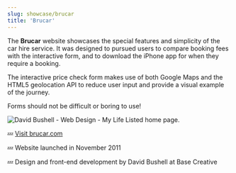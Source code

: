 ```yaml
---
slug: showcase/brucar
title: 'Brucar'
---
```

The **Brucar** website showcases the special features and simplicity of the car hire service. It was designed to pursued users to compare booking fees with the interactive form, and to download the iPhone app for when they require a booking.

The interactive price check form makes use of both Google Maps and the HTML5 geolocation API to reduce user input and provide a visual example of the journey.

Forms should not be difficult or boring to use!

![David Bushell - Web Design - My Life Listed home page.](/images/portfolio/web-design-brucar-1.png)

💤 [Visit brucar.com](http://www.brucar.com)

💤 Website launched in November 2011

💤 Design and front-end development by David Bushell at Base Creative

